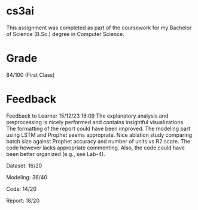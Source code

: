# cs3ai
This assignment was completed as part of the coursework for my Bachelor of Science (B.Sc.) degree in Computer Science.
# Grade
84/100 (First Class)

# Feedback
Feedback to Learner
15/12/23 16:09
The explanatory analysis and preprocessing is nicely performed and contains insightful visualizations. The formatting of the report could have been improved. The modeling part using LSTM and Prophet seems approprate. Nice ablation study comparing batch size against Prophet accuracy and number of units vs R2 score. The code however lacks appropriate commenting. Also, the code could have been better organized (e.g., see Lab-4).

Dataset: 16/20 

Modeling: 36/40

Code: 14/20

Report: 18/20 
